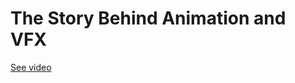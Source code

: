# The Story Behind Animation and VFX

[See video](https://drive.google.com/file/d/1xb3BgfflX3RLkeS3FFgyVgtPNcVuSpsg/view?usp=share_link)
